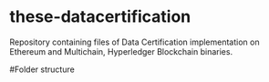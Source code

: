 # these-datacertification

Repository containing files of Data Certification implementation on Ethereum and Multichain, Hyperledger Blockchain binaries.

#Folder structure

